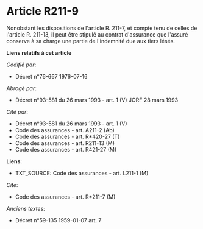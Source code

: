 # Article R211-9

Nonobstant les dispositions de l'article R. 211-7, et compte tenu de celles de l'article R. 211-13, il peut être stipulé au
contrat d'assurance que l'assuré conserve à sa charge une partie de l'indemnité due aux tiers lésés.

**Liens relatifs à cet article**

_Codifié par_:

  - Décret n°76-667 1976-07-16

_Abrogé par_:

  - Décret n°93-581 du 26 mars 1993 - art. 1 (V) JORF 28 mars 1993

_Cité par_:

  - Décret n°93-581 du 26 mars 1993 - art. 1 (V)
  - Code des assurances - art. A211-2 (Ab)
  - Code des assurances - art. R*420-27 (T)
  - Code des assurances - art. R211-13 (M)
  - Code des assurances - art. R421-27 (M)

**Liens**:

  - TXT_SOURCE: Code des assurances - art. L211-1 (M)

_Cite_:

  - Code des assurances - art. R*211-7 (M)

_Anciens textes_:

  - Décret n°59-135 1959-01-07 art. 7
